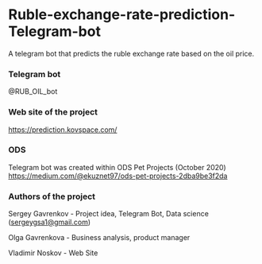# Ruble-exchange-rate-prediction-Telegram-bot
A telegram bot that predicts the ruble exchange rate based on the oil price.

### Telegram bot

@RUB_OIL_bot

### Web site of the project

https://prediction.kovspace.com/

### ODS
Telegram bot was created within ODS Pet Projects (October 2020) 
<https://medium.com/@ekuznet97/ods-pet-projects-2dba9be3f2da>


### Authors of the project

Sergey Gavrenkov - Project idea, Telegram Bot, Data science (sergeygsa1@gmail.com)

Olga Gavrenkova - Business analysis, product manager

Vladimir Noskov - Web Site


